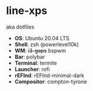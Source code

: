 # line-xps
aka dotfiles

 - **OS**: Ubuntu 20.04 LTS
 - **Shell**: zsh (powerlevel10k)
 - **WM**: ~~i3-gaps~~ bspwm
 - **Bar**: polybar
 - **Terminal**: termite
 - **Launcher**: rofi
 - **rEFInd**: rEFInd-minimal-dark
 - **Compositor**: compton-tyrone
